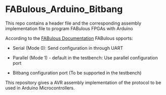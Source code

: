 # FABulous_Arduino_Bitbang
This repo contains a header file and the corresponding assembly implementation file to program FABulous FPGAs with Arduino

According to the [FABulous Documentation](https://fabulous.readthedocs.io/en/latest/simulation/simulation.html) FABulous spports:
- Serial (Mode 0): Send configuration in through UART

- Parallel (Mode 1) - default in the testbench: Use parallel configuration port

- Bitbang configuration port (To be supported in the testbench)

This repository gives a AVR assembly implementation of the protocol to be used in Arduino Microcontrollers.
